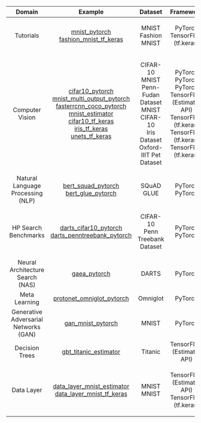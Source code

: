 | Domain | Example | Dataset | Framework |
|:------:|:-----:|:-------:|:------------------:|
| Tutorials | <p>[mnist_pytorch](tutorials/mnist_pytorch)<br>[fashion_mnist_tf_keras](tutorials/fashion_mnist_tf_keras)</p> | <p>MNIST<br>Fashion MNIST</p> | <p>PyTorch<br>TensorFlow (tf.keras)</p> |
| Computer Vision | <p>[cifar10_pytorch](computer_vision/cifar10_pytorch)<br>[mnist_multi_output_pytorch](computer_vision/mnist_multi_output_pytorch)<br>[fasterrcnn_coco_pytorch](computer_vision/fasterrcnn_coco_pytorch)<br>[mnist_estimator](computer_vision/mnist_estimator)<br>[cifar10_tf_keras](computer_vision/cifar10_tf_keras)<br>[iris_tf_keras](computer_vision/iris_tf_keras)<br>[unets_tf_keras](computer_vision/unets_tf_keras)</p> | <p>CIFAR-10<br>MNIST<br>Penn-Fudan Dataset<br>MNIST<br>CIFAR-10<br>Iris Dataset<br>Oxford-IIIT Pet Dataset</p> | <p>PyTorch<br>PyTorch<br>PyTorch<br>TensorFlow (Estimator API)<br>TensorFlow (tf.keras)<br>TensorFlow (tf.keras)<br>TensorFlow (tf.keras)</p> |
| Natural Language Processing (NLP) | <p>[bert_squad_pytorch](nlp/bert_squad_pytorch)<br>[bert_glue_pytorch](nlp/bert_glue_pytorch)</p> | <p>SQuAD<br>GLUE</p> | <p>PyTorch<br>PyTorch</p> |
| HP Search Benchmarks |  <p>[darts_cifar10_pytorch](hp_search_benchmarks/darts_cifar10_pytorch)<br>[darts_penntreebank_pytorch](hp_search_benchmarks/darts_penntreebank_pytorch)</p> |  <p>CIFAR-10<br>Penn Treebank Dataset</p> |  <p>PyTorch<br>PyTorch</p> |
| Neural Architecture Search (NAS)  | [gaea_pytorch](nas/gaea_pytorch) | DARTS | PyTorch |
| Meta Learning | [protonet_omniglot_pytorch](meta_learning/protonet_omniglot_pytorch) | Omniglot | PyTorch |
| Generative Adversarial Networks (GAN) | [gan_mnist_pytorch](gan/gan_mnist_pytorch) | MNIST | PyTorch |
| Decision Trees  | [gbt_titanic_estimator](decision_trees/gbt_titanic_estimator) | Titanic | TensorFlow (Estimator API) |
| Data Layer | <p>[data_layer_mnist_estimator](data_layer/data_layer_mnist_estimator)<br>[data_layer_mnist_tf_keras](data_layer/data_layer_mnist_tf_keras)</p> | <p>MNIST<br>MNIST</p> | <p>TensorFlow (Estimator API)<br>TensorFlow (tf.keras)</p> |
